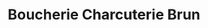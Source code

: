 ---
title: "Boucherie Charcuterie Brun"
url: /le-chambon-feugerolles/boucherie-charcuterie-brun/
shop: boucherie
---